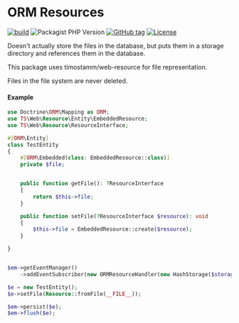 # ORM Resources

[![build](https://github.com/timostamm/orm-resource/workflows/CI/badge.svg)](https://github.com/timostamm/orm-resource/actions?query=workflow:"CI")
![Packagist PHP Version](https://img.shields.io/packagist/dependency-v/timostamm/orm-resource/php)
[![GitHub tag](https://img.shields.io/github/tag/timostamm/orm-resource?include_prereleases=&sort=semver&color=blue)](https://github.com/timostamm/orm-resource/releases/)
[![License](https://img.shields.io/badge/License-MIT-blue)](#license)

Doesn't actually store the files in the database, but puts them in a storage directory and references them in the database.

This package uses timostamm/web-resource for file representation. 

Files in the file system are never deleted.


#### Example

```PHP
use Doctrine\ORM\Mapping as ORM;
use TS\Web\Resource\Entity\EmbeddedResource;
use TS\Web\Resource\ResourceInterface;

#[ORM\Entity]
class TestEntity
{
    #[ORM\Embedded(class: EmbeddedResource::class)]
    private $file;


    public function getFile(): ?ResourceInterface
    {
        return $this->file;
    }

    public function setFile(?ResourceInterface $resource): void
    {
        $this->file = EmbeddedResource::create($resource);
    }

}


$em->getEventManager()
    ->addEventSubscriber(new ORMResourceHandler(new HashStorage($storageDir)));

$e = new TestEntity();
$e->setFile(Resource::fromFile(__FILE__));

$em->persist($e);
$em->flush($e);


```
